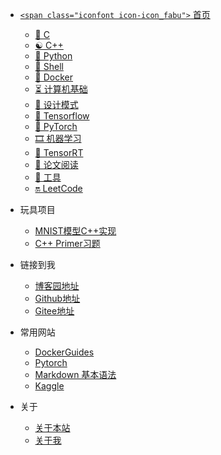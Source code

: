 - [`<span class="iconfont icon-icon_fabu">` 首页](/README.md)

  - [📌 C](README?id=📌-c)
  - [☯ C++](README?id=☯-C++)
  - [🐍 Python](README?id=🐍-python)
  - [🐾 Shell](README?id=🐾-Shell)
  - [🐋 Docker](README?id=🐋-Docker)
  - [⏳ 计算机基础](README?id=⏳-计算机基础)
  - [💭 设计模式](README?id=💭-设计模式)
  - [📨 Tensorflow](README?id=📨-Tensorflow)
  - [🍕 PyTorch](README?id=🍕-PyTorch)
  - [🎞 机器学习](README?id=🎞-机器学习)
  - [🔋 TensorRT](README.md?id=🔋-TensorRT)
  - [🎨 论文阅读](README?id=🎨-论文阅读)
  - [🔨 工具](README?id=🔨-工具)
  - [🔛 LeetCode](README?id=🔛-LeetCode)

- 玩具项目
  - [MNIST模型C++实现](https://github.com/megleo/cpp_primer)
  - [C++ Primer习题](https://github.com/megleo/cpp_primer)

- 链接到我
  - [博客园地址](https://www.cnblogs.com/stxsm/)
  - [Github地址](https://github.com/megleo)
  - [Gitee地址](https://gitee.com/MLTeachLearn)

- 常用网站
  - [DockerGuides](https://docs.docker.com/get-started/)
  - [Pytorch](https://pytorch.org/tutorials/)
  - [Markdown 基本语法](https://markdown.com.cn/basic-syntax/)
  - [Kaggle](https://www.kaggle.com/competitions)

- 关于
  - [关于本站](about/README.md)
  - [关于我]()